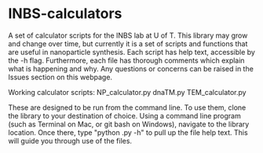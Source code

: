 # INBS-calculators
A set of calculator scripts for the INBS lab at U of T. This library may grow and change over time, but currently it is 
a set of scripts and functions that are useful in nanoparticle synthesis. Each script has help text, accessible by the -h
flag. Furthermore, each file has thorough comments which explain what is happening and why. Any questions or concerns can be
raised in the Issues section on this webpage.

Working calculator scripts:
NP_calculator.py 
dnaTM.py
TEM_calculator.py

These are designed to be run from the command line. To use them, clone the library to your destination of
choice. Using a command line program (such as Terminal on Mac, or git bash on Windows), navigate to the library location. Once
there, type "python <filename>.py -h" to pull up the file help text. This will guide you through use of the files.
